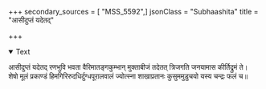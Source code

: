 +++
secondary_sources = [ "MSS_5592",]
jsonClass = "Subhaashita"
title = "आसीदुप्तं यदेतद्"

+++

<details open><summary>Text</summary>

आसीदुप्तं यदेतद् रणभुवि भवता वैरिमातङ्गकुम्भान् मुक्ताबीजं तदेतत् त्रिजगति जनयामास कीर्तिद्रुमं ते।  
शेषो मूलं प्रकाण्डं हिमगिरिरुदधिर्दुग्धपूरालवालं ज्योत्स्ना शाखाप्रतानः कुसुममुडुचयो यस्य चन्द्रः फलं च॥
</details>
